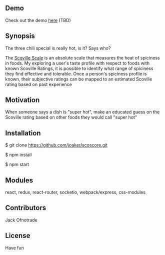 ## Demo
Check out the demo [here](https://immense-lake-53069.herokuapp.com) (TBD)

## Synopsis

The three chili special is really hot, is it?  Says who?

The [Scoville Scale](https://en.wikipedia.org/wiki/Scoville_scale) is an absolute scale that measures the heat of spiciness in foods.  My exploring a user's taste profile with respect to foods with known Scoville Ratings, it is possible to identify what range of spiciness they find effective and tolerable.  Once a person's spiciness profile is known, their subjective ratings can be mapped to an estimated Scoville rating based on past experience

## Motivation

When someone says a dish is "super hot", make an educated guess on the Scoville rating based on other foods they would call "super hot"

## Installation

$ git clone https://github.com/joaker/scoscore.git

$ npm install

$ npm start

## Modules
react, redux, react-router, socketio, webpack/express, css-modules

<!-- mongodb -->

## Contributors

Jack Ofnotrade

## License

Have fun
